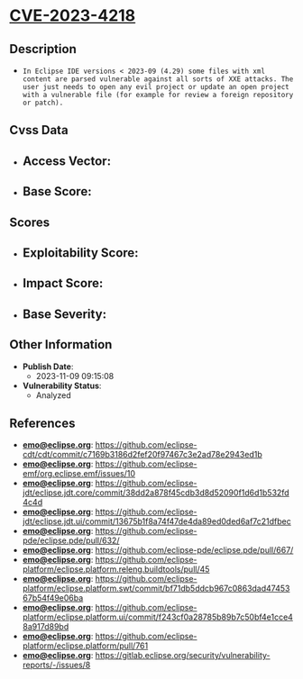 
# [CVE-2023-4218](https://github.com/eclipse-cdt/cdt/commit/c7169b3186d2fef20f97467c3e2ad78e2943ed1b)

## Description

- `In Eclipse IDE versions < 2023-09 (4.29) some files with xml content are parsed vulnerable against all sorts of XXE attacks. The user just needs to open any evil project or update an open project with a vulnerable file (for example for review a foreign repository or patch).
`

## Cvss Data

- **Access Vector**:
  - 
- **Base Score**:
  - 

## Scores

- **Exploitability Score**:
  - 
- **Impact Score**:
  - 
- **Base Severity**:
  - 

## Other Information

- **Publish Date**:
  - 2023-11-09 09:15:08
- **Vulnerability Status**:
  - Analyzed

## References

- **emo@eclipse.org**: https://github.com/eclipse-cdt/cdt/commit/c7169b3186d2fef20f97467c3e2ad78e2943ed1b
- **emo@eclipse.org**: https://github.com/eclipse-emf/org.eclipse.emf/issues/10
- **emo@eclipse.org**: https://github.com/eclipse-jdt/eclipse.jdt.core/commit/38dd2a878f45cdb3d8d52090f1d6d1b532fd4c4d
- **emo@eclipse.org**: https://github.com/eclipse-jdt/eclipse.jdt.ui/commit/13675b1f8a74f47de4da89ed0ded6af7c21dfbec
- **emo@eclipse.org**: https://github.com/eclipse-pde/eclipse.pde/pull/632/
- **emo@eclipse.org**: https://github.com/eclipse-pde/eclipse.pde/pull/667/
- **emo@eclipse.org**: https://github.com/eclipse-platform/eclipse.platform.releng.buildtools/pull/45
- **emo@eclipse.org**: https://github.com/eclipse-platform/eclipse.platform.swt/commit/bf71db5ddcb967c0863dad4745367b54f49e06ba
- **emo@eclipse.org**: https://github.com/eclipse-platform/eclipse.platform.ui/commit/f243cf0a28785b89b7c50bf4e1cce48a917d89bd
- **emo@eclipse.org**: https://github.com/eclipse-platform/eclipse.platform/pull/761
- **emo@eclipse.org**: https://gitlab.eclipse.org/security/vulnerability-reports/-/issues/8
